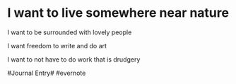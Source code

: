 # I want to live somewhere near nature

I want to be surrounded with lovely people

I want freedom to write and do art

I want to not have to do work that is drudgery

\#Journal Entry# #evernote

